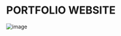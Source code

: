 # PORTFOLIO WEBSITE

![image](https://github.com/nguyenanhtuan1102/nguyenanhtuan1102.github.io/assets/147653892/7bea6aef-1477-4703-b13a-30f727d9fb29)
